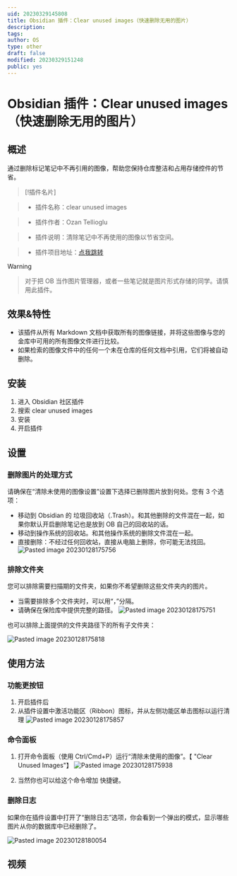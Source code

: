 ```yaml
---
uid: 20230329145808
title: Obsidian 插件：Clear unused images（快速删除无用的图片）
description:
tags:
author: OS
type: other
draft: false
modified: 20230329151248
public: yes
---
```


# Obsidian 插件：Clear unused images（快速删除无用的图片）

## 概述

通过删除标记笔记中不再引用的图像，帮助您保持仓库整洁和占用存储控件的节省。

> [!插件名片]

> -   插件名称：clear unused images

> -   插件作者：Ozan Tellioglu

> -   插件说明：清除笔记中不再使用的图像以节省空间。

> -   插件项目地址：[点我跳转](https://github.com/ozntel/oz-clear-unused-images-obsidian)

> [!Warning]

> 对于把 OB 当作图片管理器，或者一些笔记就是图片形式存储的同学。请慎用此插件。

## 效果&特性

-   该插件从所有 Markdown 文档中获取所有的图像链接，并将这些图像与您的金库中可用的所有图像文件进行比较。
-   如果检索的图像文件中的任何一个未在仓库的任何文档中引用，它们将被自动删除。

## 安装

1. 进入 Obsidian 社区插件
2. 搜索 clear unused images
3. 安装
4. 开启插件

## 设置

### 删除图片的处理方式

请确保在“清除未使用的图像设置”设置下选择已删除图片放到何处。您有 3 个选项：

-   移动到 Obsidian 的 垃圾回收站（.Trash）。和其他删除的文件混在一起，如果你默认开启删除笔记也是放到 OB 自己的回收站的话。
-   移动到操作系统的回收站。和其他操作系统的删除文件混在一起。
-   直接删除：不经过任何回收站，直接从电脑上删除，你可能无法找回。
    ![Pasted image 20230128175756](https://s1.vika.cn/space/2023/03/15/d4f1a80537e4493abc693db84d7ba3d0)

### 排除文件夹

您可以排除需要扫描期的文件夹，如果你不希望删除这些文件夹内的图片。

-   当需要排除多个文件夹时，可以用“，”分隔。
-   请确保在保险库中提供完整的路径。
    ![Pasted image 20230128175751](https://s1.vika.cn/space/2023/03/15/a0ff3e04605e407287e587deaaf6bde3)

也可以排除上面提供的文件夹路径下的所有子文件夹：

![Pasted image 20230128175818](https://s1.vika.cn/space/2023/03/15/9fa0338458e141259337162fef08c763)

## 使用方法

### 功能更按钮

1. 开启插件后
2. 从插件设置中激活功能区（Ribbon）图标，并从左侧功能区单击图标以运行清理
   ![Pasted image 20230128175857](https://s1.vika.cn/space/2023/03/15/8c0e50e7de624f52af67d3d5b53a5681)

### 命令面板

1. 打开命令面板（使用 Ctrl/Cmd+P）运行“清除未使用的图像”。【 "Clear Unused Images"】
   ![Pasted image 20230128175938](https://s1.vika.cn/space/2023/03/15/787c1ed8dc5148f2b8afa377915ccc8a)

2. 当然你也可以给这个命令增加 快捷键。

### 删除日志

如果你在插件设置中打开了“删除日志”选项，你会看到一个弹出的模式，显示哪些图片从你的数据库中已经删除了。

![Pasted image 20230128180054](https://s1.vika.cn/space/2023/03/15/8cba6b6049524f14afad73189c84c78e)

## 视频
